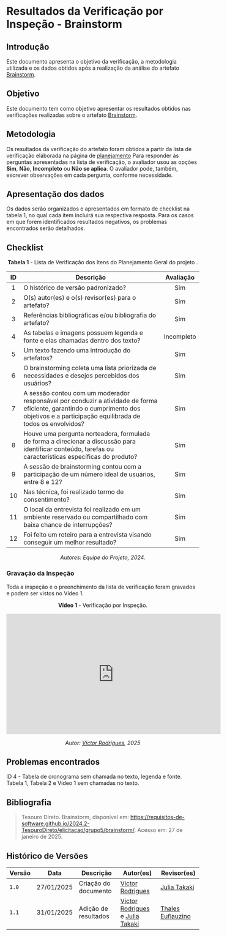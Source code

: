 # Resultados da Verificação por Inspeção - Brainstorm

## Introdução

Este documento apresenta o objetivo da verificação, a metodologia utilizada e os dados obtidos após a realização da análise do artefato [Brainstorm](../../../elicitacao/grupo5/brainstorm.md).

## Objetivo

Este documento tem como objetivo apresentar os resultados obtidos nas verificações realizadas sobre o artefato [Brainstorm](../../../elicitacao/grupo5/brainstorm.md).

## Metodologia

Os resultados da verificação do artefato foram obtidos a partir da lista de verificação elaborada na página de [planejamento](../entrega2/planej2-e2.md) Para responder às perguntas apresentadas na lista de verificação, o avaliador usou as opções **Sim**, **Não**, **Incompleto** ou **Não se aplica**. O avaliador pode, também, escrever observações em cada pergunta, conforme necessidade.

## Apresentação dos dados

Os dados serão organizados e apresentados em formato de checklist na tabela 1, no qual cada item incluirá sua respectiva resposta. Para os casos em que forem identificados resultados negativos, os problemas encontrados serão detalhados.

## Checklist

<center>

**Tabela 1** - Lista de Verificação dos Itens do Planejamento Geral do projeto .

|        ID        | Descrição                                                                                                           | Avaliação  |
| :--------------: | ------------------------------------------------------------------------------------------------------------------- | :--------: | 
| 1 | O histórico de versão padronizado? | Sim |
| 2 | O(s) autor(es) e o(s) revisor(es) para o artefato? | Sim |
| 3 | Referências bibliográficas e/ou bibliografia do artefato? | Sim |
| 4 | As tabelas e imagens possuem legenda e fonte e elas chamadas dentro dos texto? | Incompleto |
| 5 | Um texto fazendo uma introdução do artefatos? | Sim |
| 6 | O brainstorming coleta uma lista priorizada de necessidades e desejos percebidos dos usuários? | Sim |
| 7 | A sessão contou com um moderador responsável por conduzir a atividade de forma eficiente, garantindo o cumprimento dos objetivos e a participação equilibrada de todos os envolvidos? | Sim |
| 8 | Houve uma pergunta norteadora, formulada de forma a direcionar a discussão para identificar conteúdo, tarefas ou características específicas do produto? | Sim | 
| 9 | A sessão de brainstorming contou com a participação de um número ideal de usuários, entre 8 e 12? | Sim |
| 10 | Nas técnica, foi realizado termo de consentimento? | Sim |
| 11 | O local da entrevista foi realizado em um ambiente reservado ou compartilhado com baixa chance de interrupções? | Sim |
| 12 | Foi feito um roteiro para a entrevista visando conseguir um melhor resultado? | Sim | 

_Autores: Equipe do Projeto, 2024._

</center>

### Gravação da Inspeção 

Toda a inspeção e o preenchimento da lista de verificação foram gravados e podem ser vistos no Vídeo 1.

<center>

**Vídeo 1** - Verificação por Inspeção.

<iframe width="560" height="315" src="https://www.youtube.com/embed/3gw7qIcnbcg?si=ehSBai8-AQ3C88Qo&amp;start=1558" title="YouTube video player" frameborder="0" allow="accelerometer; autoplay; clipboard-write; encrypted-media; gyroscope; picture-in-picture; web-share" referrerpolicy="strict-origin-when-cross-origin" allowfullscreen></iframe>

_Autor: [Victor Rodrigues](https://github.com/ViictorHugoo), 2025_

</center>

## Problemas encontrados

ID 4 - Tabela de cronograma sem chamada no texto, legenda e fonte. Tabela 1, Tabela 2 e Vídeo 1 sem chamadas no texto.

## Bibliografia

> Tesouro Direto. Brainstorm, disponível em: https://requisitos-de-software.github.io/2024.2-TesouroDireto/elicitacao/grupo5/brainstorm/. Acesso em: 27 de janeiro de 2025.

## Histórico de Versões

| Versão  | Data | Descrição | Autor(es) | Revisor(es) |
| -------- | ------ | ------ | ---------- | ---------- |
| `1.0` | 27/01/2025 | Criação do documento  | [Victor Rodrigues](https://github.com/ViictorHugoo) | [Julia Takaki](https://github.com/juliatakaki) |
| `1.1` | 31/01/2025 | Adição de resultados  | [Victor Rodrigues](https://github.com/ViictorHugoo) e [Julia Takaki](https://github.com/juliatakaki) | [Thales Euflauzino](https://github.com/thaleseuflauzino) |
